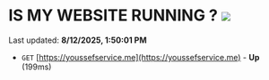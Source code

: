 # IS MY WEBSITE RUNNING ? [![](https://img.shields.io/static/v1?label=Sponsor&message=%E2%9D%A4&logo=GitHub&color=%23fe8e86)](https://github.com/sponsors/Youssef-Lehmam)

Last updated: **8/12/2025, 1:50:01 PM**

- `GET` [https://youssefservice.me](https://youssefservice.me) - **Up** (199ms)
